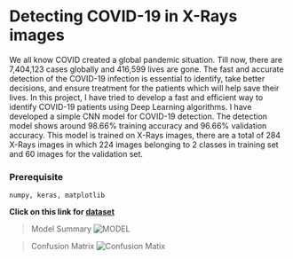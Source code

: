 # Detecting COVID-19 in X-Rays images

We all know COVID created a global pandemic situation. Till now, there are 7,404,123 cases globally and 416,599 lives are gone. The fast and accurate detection of the COVID-19 infection is essential to identify, take better decisions, and ensure treatment for the patients which will help save their lives.
In this project, I have tried to develop a fast and efficient way to identify COVID-19 patients using Deep Learning algorithms.
I have developed a simple CNN model for COVID-19 detection. The detection model shows around 98.66% training accuracy and 96.66% validation accuracy.
This model is trained on X-Rays images, there are a total of 284 X-Rays images in which 224 images belonging to 2 classes in training set and 60 images for the validation set.

### Prerequisite
```numpy, keras, matplotlib```

**Click on this link for [dataset](https://www.dropbox.com/s/c0kl4kr6bmotafr/Data.zip?dl=0)**

>Model Summary
![MODEL](https://github.com/arjit3004/Detect_COVID-19_in_X-Rays_images/blob/master/model.png)

>Confusion Matrix
![Confusion Matix](https://github.com/arjit3004/Detect_COVID-19_in_X-Rays_images/blob/master/confusion_matix.png)
